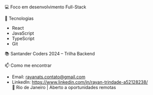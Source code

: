 
💻 Foco em desenvolvimento Full-Stack

💼 Tecnologias
- React
- JavaScript
- TypeScript
- Git

📚 Santander Coders 2024 – Trilha Backend  


📫 Como me encontrar  
- Email: rayanats.contato@gmail.com  
- LinkedIn: https://www.linkedin.com/in/rayan-trindade-a52128238/  
📍 Rio de Janeiro | Aberto a oportunidades remotas  

